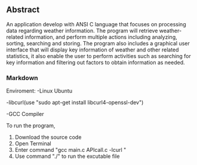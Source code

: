 ## Abstract
An application develop with ANSI C language that focuses on processing data regarding weather information. The program will retrieve weather-related information, and perform multiple actions including analyzing, sorting, searching and storing.
The program also includes a graphical user interface that will display key information of weather and other related statistics, it also enable the user to perform activities such as searching for key information and filtering out factors to obtain information as needed.

### Markdown

Enviroment:
-Linux Ubuntu

-libcurl(use "sudo apt-get install libcurl4-openssl-dev")

-GCC Compiler

To run the program, 
1. Download the source code
2. Open Terminal
3. Enter command "gcc main.c APIcall.c -lcurl <filename>"
4. Use command "./<filename>" to run the excutable file
